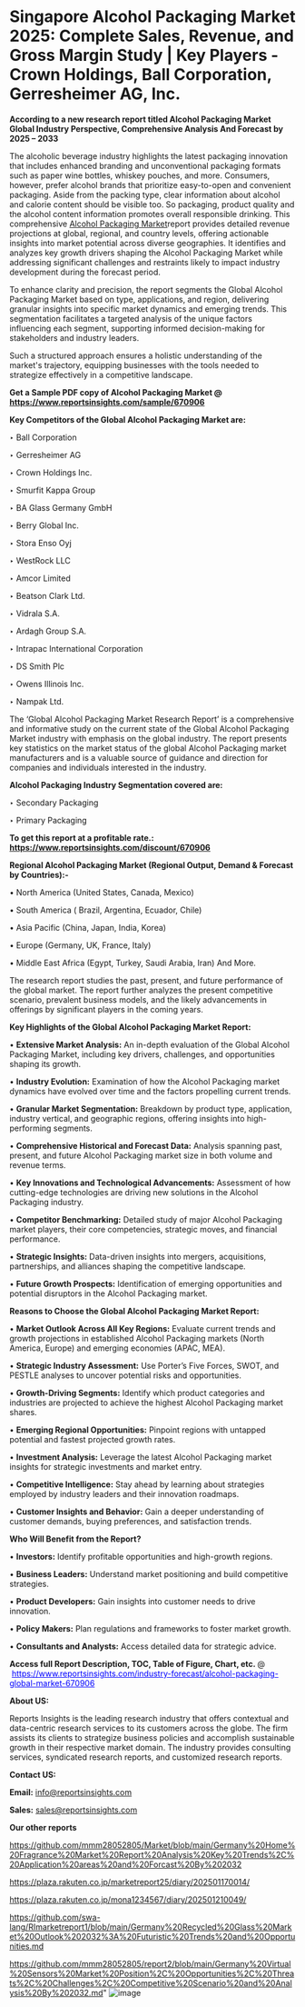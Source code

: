 # Singapore Alcohol Packaging Market 2025: Complete Sales, Revenue, and Gross Margin Study | Key Players - Crown Holdings, Ball Corporation, Gerresheimer AG, Inc.

<strong>According to a new research report titled Alcohol Packaging Market Global Industry Perspective, Comprehensive Analysis And Forecast by 2025 – 2033</strong>

The alcoholic beverage industry highlights the latest packaging innovation that includes enhanced branding and unconventional packaging formats such as paper wine bottles, whiskey pouches, and more. Consumers, however, prefer alcohol brands that prioritize easy-to-open and convenient packaging. Aside from the packing type, clear information about alcohol and calorie content should be visible too. So packaging, product quality and the alcohol content information promotes overall responsible drinking. This comprehensive <a href=https://www.reportsinsights.com/sample/670906>Alcohol Packaging Market</a>report provides detailed revenue projections at global, regional, and country levels, offering actionable insights into market potential across diverse geographies. It identifies and analyzes key growth drivers shaping the Alcohol Packaging Market while addressing significant challenges and restraints likely to impact industry development during the forecast period.

To enhance clarity and precision, the report segments the Global Alcohol Packaging Market based on type, applications, and region, delivering granular insights into specific market dynamics and emerging trends. This segmentation facilitates a targeted analysis of the unique factors influencing each segment, supporting informed decision-making for stakeholders and industry leaders.

Such a structured approach ensures a holistic understanding of the market's trajectory, equipping businesses with the tools needed to strategize effectively in a competitive landscape.

<strong>Get a Sample PDF copy of Alcohol Packaging Market </strong><strong>@<a href=https://www.reportsinsights.com/sample/670906 style=color:#0000ff;> https://www.reportsinsights.com/sample/670906</a></strong></font>

<strong>Key Competitors of the Global Alcohol Packaging Market are:</strong>

‣ Ball Corporation

‣ Gerresheimer AG

‣ Crown Holdings Inc.

‣ Smurfit Kappa Group

‣ BA Glass Germany GmbH

‣ Berry Global Inc.

‣ Stora Enso Oyj

‣ WestRock LLC

‣ Amcor Limited

‣ Beatson Clark Ltd.

‣ Vidrala S.A.

‣ Ardagh Group S.A.

‣ Intrapac International Corporation

‣ DS Smith Plc

‣ Owens Illinois Inc.

‣ Nampak Ltd.

The ‘Global Alcohol Packaging Market Research Report’ is a comprehensive and informative study on the current state of the Global Alcohol Packaging Market industry with emphasis on the global industry. The report presents key statistics on the market status of the global Alcohol Packaging market manufacturers and is a valuable source of guidance and direction for companies and individuals interested in the industry.

<strong>Alcohol Packaging Industry Segmentation covered are:</strong>

‣ Secondary Packaging

‣ Primary Packaging

<strong>To get this report at a profitable rate.: <a href=https://www.reportsinsights.com/discount/670906 style=color:#0000ff;>https://www.reportsinsights.com/discount/670906</a></strong></font>

<strong>Regional Alcohol Packaging Market (Regional Output, Demand &amp; Forecast by Countries):-</strong>

• North America (United States, Canada, Mexico)

• South America ( Brazil, Argentina, Ecuador, Chile)

• Asia Pacific (China, Japan, India, Korea)

• Europe (Germany, UK, France, Italy)

• Middle East Africa (Egypt, Turkey, Saudi Arabia, Iran) And More.

The research report studies the past, present, and future performance of the global market. The report further analyzes the present competitive scenario, prevalent business models, and the likely advancements in offerings by significant players in the coming years.

<strong>Key Highlights of the Global Alcohol Packaging Market Report:</strong>

• <strong>Extensive Market Analysis:</strong> An in-depth evaluation of the Global Alcohol Packaging Market, including key drivers, challenges, and opportunities shaping its growth.

• <strong>Industry Evolution:</strong> Examination of how the Alcohol Packaging market dynamics have evolved over time and the factors propelling current trends.

• <strong>Granular Market Segmentation:</strong> Breakdown by product type, application, industry vertical, and geographic regions, offering insights into high-performing segments.

• <strong>Comprehensive Historical and Forecast Data:</strong> Analysis spanning past, present, and future Alcohol Packaging market size in both volume and revenue terms.

• <strong>Key Innovations and Technological Advancements:</strong> Assessment of how cutting-edge technologies are driving new solutions in the Alcohol Packaging industry.

• <strong>Competitor Benchmarking:</strong> Detailed study of major Alcohol Packaging market players, their core competencies, strategic moves, and financial performance.

• <strong>Strategic Insights:</strong> Data-driven insights into mergers, acquisitions, partnerships, and alliances shaping the competitive landscape.

• <strong>Future Growth Prospects:</strong> Identification of emerging opportunities and potential disruptors in the Alcohol Packaging market.

<strong>Reasons to Choose the Global Alcohol Packaging Market Report:</strong>

• <strong>Market Outlook Across All Key Regions:</strong> Evaluate current trends and growth projections in established Alcohol Packaging markets (North America, Europe) and emerging economies (APAC, MEA).

• <strong>Strategic Industry Assessment:</strong> Use Porter’s Five Forces, SWOT, and PESTLE analyses to uncover potential risks and opportunities.

• <strong>Growth-Driving Segments:</strong> Identify which product categories and industries are projected to achieve the highest Alcohol Packaging market shares.

• <strong>Emerging Regional Opportunities:</strong> Pinpoint regions with untapped potential and fastest projected growth rates.

• <strong>Investment Analysis:</strong> Leverage the latest Alcohol Packaging market insights for strategic investments and market entry.

• <strong>Competitive Intelligence:</strong> Stay ahead by learning about strategies employed by industry leaders and their innovation roadmaps.

• <strong>Customer Insights and Behavior:</strong> Gain a deeper understanding of customer demands, buying preferences, and satisfaction trends.

<strong>Who Will Benefit from the Report?</strong>

• <strong>Investors:</strong> Identify profitable opportunities and high-growth regions.

• <strong>Business Leaders:</strong> Understand market positioning and build competitive strategies.

• <strong>Product Developers:</strong> Gain insights into customer needs to drive innovation.

• <strong>Policy Makers:</strong> Plan regulations and frameworks to foster market growth.

• <strong>Consultants and Analysts:</strong> Access detailed data for strategic advice.
</ul>
<strong>Access full Report Description, TOC, Table of Figure, Chart, etc. </strong>@  <a href=https://www.reportsinsights.com/industry-forecast/alcohol-packaging-global-market-670906 style=color:#0000ff;>https://www.reportsinsights.com/industry-forecast/alcohol-packaging-global-market-670906</a></font>

<strong><strong>About US</strong>:</strong>

Reports Insights is the leading research industry that offers contextual and data-centric research services to its customers across the globe. The firm assists its clients to strategize business policies and accomplish sustainable growth in their respective market domain. The industry provides consulting services, syndicated research reports, and customized research reports.

<strong>Contact US:</strong>

<p class=""""><b>Email:</b> <a href=mailto:info@reportsinsights.com>info@reportsinsights.com</a></p>
<p class=""""><b>Sales:</b> <a href=mailto:sales@reportsinsights.com>sales@reportsinsights.com</a></p>

<strong>Our other reports</strong>

<a href=https://github.com/mmm28052805/Market/blob/main/Germany%20Home%20Fragrance%20Market%20Report%20Analysis%20Key%20Trends%2C%20Application%20areas%20and%20Forcast%20By%202032>https://github.com/mmm28052805/Market/blob/main/Germany%20Home%20Fragrance%20Market%20Report%20Analysis%20Key%20Trends%2C%20Application%20areas%20and%20Forcast%20By%202032</a>

<a href=https://plaza.rakuten.co.jp/marketreport25/diary/202501170014/>https://plaza.rakuten.co.jp/marketreport25/diary/202501170014/</a>

<a href=https://plaza.rakuten.co.jp/mona1234567/diary/202501210049/>https://plaza.rakuten.co.jp/mona1234567/diary/202501210049/</a>

<a href=https://github.com/swa-lang/RImarketreport1/blob/main/Germany%20Recycled%20Glass%20Market%20Outlook%202032%3A%20Futuristic%20Trends%20and%20Opportunities.md>https://github.com/swa-lang/RImarketreport1/blob/main/Germany%20Recycled%20Glass%20Market%20Outlook%202032%3A%20Futuristic%20Trends%20and%20Opportunities.md</a>

<a href=https://github.com/mmm28052805/report2/blob/main/Germany%20Virtual%20Sensors%20Market%20Position%2C%20Opportunities%2C%20Threats%2C%20Challenges%2C%20Competitive%20Scenario%20and%20Analysis%20By%202032.md>https://github.com/mmm28052805/report2/blob/main/Germany%20Virtual%20Sensors%20Market%20Position%2C%20Opportunities%2C%20Threats%2C%20Challenges%2C%20Competitive%20Scenario%20and%20Analysis%20By%202032.md</a>"
![image](https://github.com/user-attachments/assets/a17db478-c439-44ea-9a0d-cd5030af75fd)
